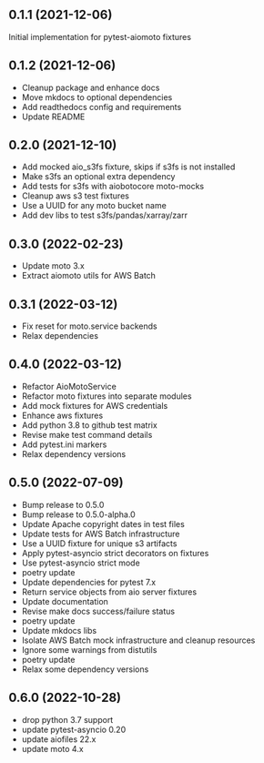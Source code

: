 
0.1.1 (2021-12-06)
------------------
Initial implementation for pytest-aiomoto fixtures


0.1.2 (2021-12-06)
------------------
- Cleanup package and enhance docs
- Move mkdocs to optional dependencies
- Add readthedocs config and requirements
- Update README


0.2.0 (2021-12-10)
------------------
- Add mocked aio_s3fs fixture, skips if s3fs is not installed
- Make s3fs an optional extra dependency
- Add tests for s3fs with aiobotocore moto-mocks
- Cleanup aws s3 test fixtures
- Use a UUID for any moto bucket name
- Add dev libs to test s3fs/pandas/xarray/zarr


0.3.0 (2022-02-23)
------------------
- Update moto 3.x
- Extract aiomoto utils for AWS Batch


0.3.1 (2022-03-12)
------------------
- Fix reset for moto.service backends
- Relax dependencies


0.4.0 (2022-03-12)
------------------
- Refactor AioMotoService
- Refactor moto fixtures into separate modules
- Add mock fixtures for AWS credentials
- Enhance aws fixtures
- Add python 3.8 to github test matrix
- Revise make test command details
- Add pytest.ini markers
- Relax dependency versions


0.5.0 (2022-07-09)
------------------
- Bump release to 0.5.0
- Bump release to 0.5.0-alpha.0
- Update Apache copyright dates in test files
- Update tests for AWS Batch infrastructure
- Use a UUID fixture for unique s3 artifacts
- Apply pytest-asyncio strict decorators on fixtures
- Use pytest-asyncio strict mode
- poetry update
- Update dependencies for pytest 7.x
- Return service objects from aio server fixtures
- Update documentation
- Revise make docs success/failure status
- poetry update
- Update mkdocs libs
- Isolate AWS Batch mock infrastructure and cleanup resources
- Ignore some warnings from distutils
- poetry update
- Relax some dependency versions


0.6.0 (2022-10-28)
------------------
- drop python 3.7 support
- update pytest-asyncio 0.20
- update aiofiles 22.x
- update moto 4.x

